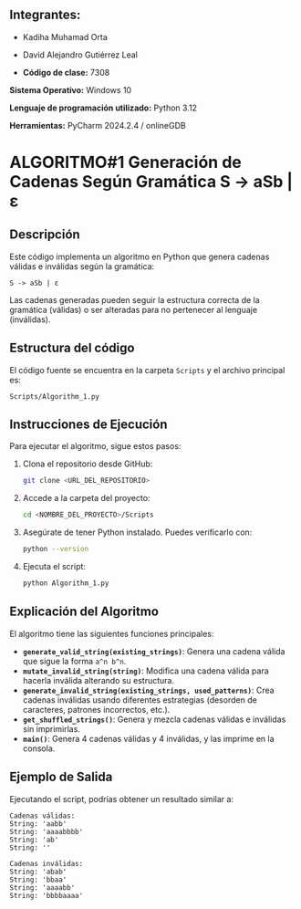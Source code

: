 ## Integrantes:

- Kadiha Muhamad Orta
- David Alejandro Gutiérrez Leal

- **Código de clase:** 7308
  
**Sistema Operativo:** Windows 10

**Lenguaje de programación utilizado:** Python 3.12

**Herramientas:** PyCharm 2024.2.4 / onlineGDB

# ALGORITMO#1 Generación de Cadenas Según Gramática S -> aSb | ε

## Descripción
Este código implementa un algoritmo en Python que genera cadenas válidas e inválidas según la gramática:

```
S -> aSb | ε
```

Las cadenas generadas pueden seguir la estructura correcta de la gramática (válidas) o ser alteradas para no pertenecer al lenguaje (inválidas). 

## Estructura del código
El código fuente se encuentra en la carpeta `Scripts` y el archivo principal es:

```
Scripts/Algorithm_1.py
```


## Instrucciones de Ejecución
Para ejecutar el algoritmo, sigue estos pasos:

1. Clona el repositorio desde GitHub:
   ```sh
   git clone <URL_DEL_REPOSITORIO>
   ```

2. Accede a la carpeta del proyecto:
   ```sh
   cd <NOMBRE_DEL_PROYECTO>/Scripts
   ```

3. Asegúrate de tener Python instalado. Puedes verificarlo con:
   ```sh
   python --version
   ```

4. Ejecuta el script:
   ```sh
   python Algorithm_1.py
   ```

## Explicación del Algoritmo

El algoritmo tiene las siguientes funciones principales:

- **`generate_valid_string(existing_strings)`**: Genera una cadena válida que sigue la forma `a^n b^n`.
- **`mutate_invalid_string(string)`**: Modifica una cadena válida para hacerla inválida alterando su estructura.
- **`generate_invalid_string(existing_strings, used_patterns)`**: Crea cadenas inválidas usando diferentes estrategias (desorden de caracteres, patrones incorrectos, etc.).
- **`get_shuffled_strings()`**: Genera y mezcla cadenas válidas e inválidas sin imprimirlas.
- **`main()`**: Genera 4 cadenas válidas y 4 inválidas, y las imprime en la consola.

## Ejemplo de Salida
Ejecutando el script, podrías obtener un resultado similar a:

```
Cadenas válidas:
String: 'aabb'
String: 'aaaabbbb'
String: 'ab'
String: ''

Cadenas inválidas:
String: 'abab'
String: 'bbaa'
String: 'aaaabb'
String: 'bbbbaaaa'
```


